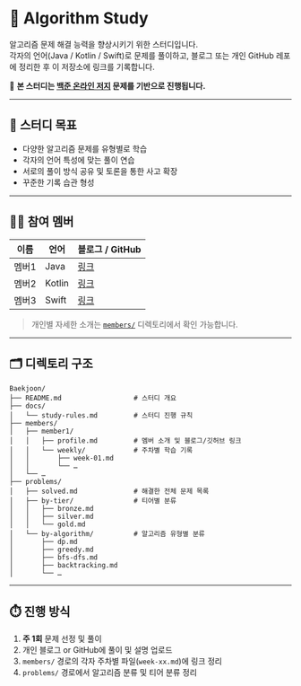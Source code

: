 # 📘 Algorithm Study

알고리즘 문제 해결 능력을 향상시키기 위한 스터디입니다.  
각자의 언어(Java / Kotlin / Swift)로 문제를 풀이하고, 블로그 또는 개인 GitHub 레포에 정리한 후 이 저장소에 링크를 기록합니다.

📌 **본 스터디는 [백준 온라인 저지](https://www.acmicpc.net/) 문제를 기반으로 진행됩니다.**

---

## 🎯 스터디 목표

- 다양한 알고리즘 문제를 유형별로 학습
- 각자의 언어 특성에 맞는 풀이 연습
- 서로의 풀이 방식 공유 및 토론을 통한 사고 확장
- 꾸준한 기록 습관 형성

---

## 🧑‍💻 참여 멤버

| 이름 | 언어 | 블로그 / GitHub |
|------|------|------------------|
| 멤버1 | Java | [링크](https://github.com/member1) |
| 멤버2 | Kotlin | [링크](https://blog.member2.com) |
| 멤버3 | Swift | [링크](https://github.com/member3) |

> 개인별 자세한 소개는 [`members/`](./members/) 디렉토리에서 확인 가능합니다.

---

## 🗂️ 디렉토리 구조

```
Baekjoon/
├── README.md                  # 스터디 개요
├── docs/
│   └── study-rules.md         # 스터디 진행 규칙
├── members/
│   ├── member1/
│   │   ├── profile.md         # 멤버 소개 및 블로그/깃허브 링크
│   │   └── weekly/            # 주차별 학습 기록
│   │       ├── week-01.md
│   │       └── …
│   └── …
├── problems/
│   ├── solved.md              # 해결한 전체 문제 목록
│   ├── by-tier/               # 티어별 분류
│   │   ├── bronze.md
│   │   ├── silver.md
│   │   └── gold.md
│   └── by-algorithm/          # 알고리즘 유형별 분류
│       ├── dp.md
│       ├── greedy.md
│       ├── bfs-dfs.md
│       ├── backtracking.md
│       └── …
```

---

## ⏱️ 진행 방식

1. **주 1회** 문제 선정 및 풀이
2. 개인 블로그 or GitHub에 풀이 및 설명 업로드
3. `members/` 경로의 각자 주차별 파일(`week-xx.md`)에 링크 정리
4. `problems/` 경로에서 알고리즘 분류 및 티어 분류 정리
